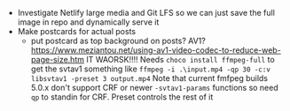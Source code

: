 - Investigate Netlify large media and Git LFS so we can just save the full image in repo and dynamically serve it
- Make postcards for actual posts
  - put postcard as top background on posts?
  AV1?
  https://www.meziantou.net/using-av1-video-codec-to-reduce-web-page-size.htm
  IT WAORSK!!!! 
  Needs `choco install ffmpeg-full` to get the svtav1
  something like `ffmpeg -i .\input.mp4 -qp 30 -c:v libsvtav1 -preset 3 output.mp4`
  Note that current fmfpeg builds 5.0.x don't support CRF or newer `-svtav1-params` functions so need `qp` to standin for CRF.
  Preset controls the rest of it